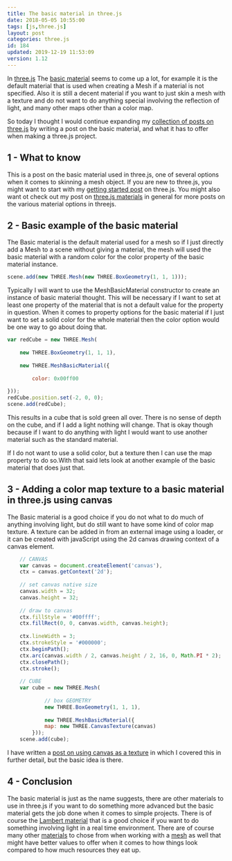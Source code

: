 ```yaml
---
title: The basic material in three.js
date: 2018-05-05 10:55:00
tags: [js,three.js]
layout: post
categories: three.js
id: 184
updated: 2019-12-19 11:53:09
version: 1.12
---
```


In [three.js](https://threejs.org/) The [basic material](https://threejs.org/docs/index.html#api/materials/MeshBasicMaterial) seems to come up a lot, for example it is the default material that is used when creating a Mesh if a material is not specified. Also it is still a decent material if you want to just skin a mesh with a texture and do not want to do anything special involving the reflection of light, and many other maps other than a color map. 

So today I thought I would continue expanding my [collection of posts on three.js](/categories/three-js/) by writing a post on the basic material, and what it has to offer when making a three.js project.

<!-- more -->

## 1 - What to know

This is a post on the basic material used in three.js, one of several options when it comes to skinning a mesh object. If you are new to three.js, you might want to start with my [getting started post](/2018/04/04/threejs-getting-started/) on three.js. You might also want ot check out my post on [three.js materials](/2018/04/30/threejs-materials/) in general for more posts on the various material options in threejs.

## 2 - Basic example of the basic material

The Basic material is the default material used for a mesh so if I just directly add a Mesh to a scene without giving a material, the  mesh will used the basic material with a random color for the color property of the basic material instance.

```js
scene.add(new THREE.Mesh(new THREE.BoxGeometry(1, 1, 1)));
```

Typically I will want to use the MeshBasicMaterial constructor to create an instance of basic material thought. This will be necessary if I want to set at least one property of the material that is not a default value for the property in question. When it comes to property options for the basic material if I just want to set a solid color for the whole material then the color option would be one way to go about doing that.

```js
var redCube = new THREE.Mesh(
 
    new THREE.BoxGeometry(1, 1, 1),
 
    new THREE.MeshBasicMaterial({
 
        color: 0x00ff00
 
}));
redCube.position.set(-2, 0, 0);
scene.add(redCube);
```

This results in a cube that is sold green all over. There is no sense of depth on the cube, and if I add a light nothing will change. That is okay though because if I want to do anything with light I would want to use another material such as the standard material.

If I do not want to use a solid color, but a texture then I can use the map property to do so.With that said lets look at another example of the basic material that does just that.

## 3 - Adding a color map texture to a basic material in three.js using canvas

The Basic material is a good choice if you do not what to do much of anything involving light, but do still want to have some kind of color map texture. A texture can be added in from an external image using a loader, or it can be created with javaScript using the 2d canvas drawing context of a canvas element.

```js
    // CANVAS
    var canvas = document.createElement('canvas'),
    ctx = canvas.getContext('2d');
 
    // set canvas native size
    canvas.width = 32;
    canvas.height = 32;
 
    // draw to canvas
    ctx.fillStyle = '#00ffff';
    ctx.fillRect(0, 0, canvas.width, canvas.height);
 
    ctx.lineWidth = 3;
    ctx.strokeStyle = '#000000';
    ctx.beginPath();
    ctx.arc(canvas.width / 2, canvas.height / 2, 16, 0, Math.PI * 2);
    ctx.closePath();
    ctx.stroke();
 
    // CUBE
    var cube = new THREE.Mesh(
 
            // box GEOMETRY
            new THREE.BoxGeometry(1, 1, 1),
 
            new THREE.MeshBasicMaterial({
            map: new THREE.CanvasTexture(canvas)
        }));
    scene.add(cube);
```

I have written a [post on using canvas as a texture]( /2018/04/17/threejs-canvas-texture/) in which I covered this in further detail, but the basic idea is there.

## 4 - Conclusion

The basic material is just as the name suggests, there are other materials to use in three.js if you want to do something more advanced but the basic material gets the job done when it comes to simple projects. There is of course the [Lambert material](/2018/04/08/threejs-lambert-material/) that is a good choice if you want to do something involving light in a real time environment. There are of course many other [materials](/2018/04/30/threejs-materials/) to chose from when working with a [mesh](/2018/05/04/threejs-mesh/) as well that might have better values to offer when it comes to how things look compared to how much resources they eat up. 
